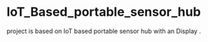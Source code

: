 # IoT_Based_portable_sensor_hub
project is based on IoT based portable sensor hub with an Display .
